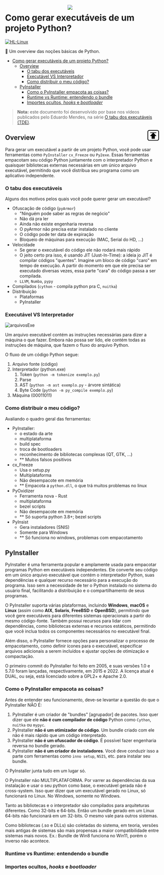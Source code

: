 <!-- LOGO DIREITO -->
<a href="#"><img width="300px" src="https://miro.medium.com/max/1400/1*Dd0-ftvJxAcSdSZHgNrz0w.png" align="right" /></a>

# Como gerar executáveis de um projeto Python?

<p align="left">
  <a href="https://github.com/JonathanTSilva/HL-Linux">
    <img src="https://img.shields.io/static/v1?label=Home%20Lab&message=Python&logo=python&color=yellow&logoColor=white&labelColor=blue&style=flat" alt="HL-Linux">
  </a>
</p>

🔋 Um overview das noções básicas de Python.

<!-- SUMÁRIO -->
- [Como gerar executáveis de um projeto Python?](#como-gerar-executáveis-de-um-projeto-python)
  - [Overview](#overview)
    - [O tabu dos executáveis](#o-tabu-dos-executáveis)
    - [Executável VS Interpretador](#executável-vs-interpretador)
    - [Como distribuir o meu código?](#como-distribuir-o-meu-código)
  - [PyInstaller](#pyinstaller)
    - [Como o PyInstaller empacota as coisas?](#como-o-pyinstaller-empacota-as-coisas)
    - [Runtime vs Runtime: entendendo o bundle](#runtime-vs-runtime-entendendo-o-bundle)
    - [Importes ocultos, *hooks* e *bootloader*](#importes-ocultos-hooks-e-bootloader)

> **Nota:** este documento foi desenvolvido por base nos vídeos publicados pelo Eduardo Mendes, na série [O tabu dos executáveis (TDE)][1].

<!-- VOLTAR AO INÍCIO -->
<a href="#"><img width="40px" src="https://github.com/JonathanTSilva/JonathanTSilva/blob/main/Images/back-to-top.png" align="right" /></a>

## Overview

Para gerar um executável a partir de um projeto Python, você pode usar ferramentas como `PyInstaller` `cx_Freeze` ou `Py2exe`. 
Essas ferramentas empacotam seu código Python juntamente com o interpretador Python e quaisquer bibliotecas externas necessárias em um único arquivo executável, permitindo que você distribua seu programa como um aplicativo independente.

### O tabu dos executáveis

Alguns dos motivos pelos quais você pode querer gerar um executável?

- Ofuscação de código (`pyArmor`)
  - "Ninguém pode saber as regras de negócio"
  - Não dá pra ler
  - Ainda não existe engenharia reversa
  - O pyArmor não precisa estar instalado no cliente
  - O código pode ter data de expiração
  - Bloqueio de máquinas para execução (MAC, Serial do HD, ...)
- Velocidade
  - Se gerar o executável do código ele não rodará mais rápido
  - O jeito certo pra isso, é usando JIT (Just-In-Time): a ideia jo JIT é compilar códigos "quentes". Imagine um bloco de código "caro" em tempo de execução. A partir do momento em que ele precisa ser executado diversas vezes, essa parte "cara" do código passa a ser compilada.
  - `LLVM`, `Numba`, `pypy`
- Compilados (`cython` - compila python pra C, `nuitka`)
- Distribuição
  - Plataformas
  - PyInstaller

### Executável VS Interpretador

![arquivosExe][A]

Um arquivo executável contém as instruções necessárias para dizer a máquina o que fazer. Embora não possa ser lido, ele contém todas as instruções de máquina, que fazem o fluxo do arquivo Python.

O fluxo de um código Python segue:

1. Arquivo fonte (código)
2. Interpretador (python.exe)
   1. Token (`python -m tokenize exemplo.py`)
   2. Parse
   3. AST (`python -m ast exemplo.py` - árvore sintática)
   4. Byte Code (`python -m py_compile exemplo.py`)
3. Máquina (00011011)

### Como distribuir o meu código?

Avaliando o quadro geral das ferramentas:

- PyInstaller:
  - o estado da arte
  - multiplataforma
  - build spec
  - troca de bootloaders
  - reconhecimento de bibliotecas complexas (QT, GTK, ...)
  - ** Muitos falsos positivos
- cx_Freeze
  - Usa o setup.py
  - Multiplataforma
  - Não desempacote em memória
  - ** Empacota a `python.dll`, o que trá muitos problemas no linux
- PyOxidizer
  - Ferramenta nova - Rust
  - multiplataforma
  - bezel scripts
  - Não desempacote em memória
  - ** Só suporta python 3.8+; bezel scripts
- PyInsist
  - Gera instaladores (SNIS)
  - Somente para Windows
  - ** Só funciona no windows, problemas com empacotamento

## PyInstaller

PyInstaller é uma ferramenta popular e amplamente usada para empacotar programas Python em executáveis independentes. Ele converte seu código em um único arquivo executável que contém o interpretador Python, suas dependências e qualquer recurso necessário para a execução do programa. Isso sem a necessidade de ter o Python instalado no sistema do usuário final, facilitando a distribuição e o compartilhamento de seus programas.

O PyInstaller suporta várias plataformas, incluindo **Windows**, **macOS** e **Linux** (assim como **AIX**, **Solaris**, **FreeBSD** e **OpenBSD**), permitindo que você gere executáveis para diferentes sistemas operacionais a partir do mesmo código-fonte. Também possui recursos para lidar com dependências, como bibliotecas externas e recursos estáticos, permitindo que você inclua todos os componentes necessários no executável final.

Além disso, o PyInstaller fornece opções para personalizar o processo de empacotamento, como definir ícones para o executável, especificar arquivos adicionais a serem incluídos e ajustar opções de otimização e compactação.

O primeiro commit do PyInstaller foi feito em 2005, e suas versões 1.0 e 5.7.0 foram lançadas, respectivamente, em 2015 e 2022. A licença atual é DUAL, ou seja, está licenciado sobre a GPL2+ e Apache 2.0.

### Como o PyInstaller empacota as coisas?

Antes de entender seu funcionamento, deve-se levantar a questão do que o PyInstaller NÃO É:

1. PyInstaller é um criador de "bundles" [agrupador] de pacotes. Isso quer dizer que ele **não é cum compilador de código** Python como `Cython`, `nuitka` ou `mypyc`.
2. PyInstaller **não é um otimizador de código**. Um bundle criado com ele não é mais rápido que um código interpretado.
3. PyInstaller **não é um ofuscador de código**. É possível fazer engenharia reversa no bundle gerado.
4. PyInstaller **não é um criador de instaladores**. Você deve conduzir isso a parte com ferramentas como `inno setup`, `NSIS`, etc. para instalar seu bundle.

O PyInstaller junta tudo em um lugar só.

O PyInstaller não MULTIPLATAFORMA. Por varrer as dependências da sua instalação e usar o seu python como base, o executável gerada não é cross-system. Isso quer dizer que um executável gerado no Linux, só funcionará no Linux. No Windows, somente no Windows.

Tanto as bibliotecas e o interpretador são compilados para arquiteturas diferentes. Como 32-bits e 64-bits. Então um bundle gerado em um Linux 64-bits não funcionará em um 32-bits. O mesmo vale para outros sistemas.

Como bibliotecas (.so e DLLs) são coletadas do sistema, em teoria, versões mais antigas de sistemas são mais propensas a maior compatibilidade entre sistemas mais novos. Ex.: Bundle de Win8 funciona no Win11, porém o inverso não acontece.

### Runtime vs Runtime: entendendo o bundle

### Importes ocultos, *hooks* e *bootloader*

<!-- MARKDOWN LINKS -->
<!-- SITES -->
[1]: https://www.youtube.com/playlist?list=PLOQgLBuj2-3Kpx-Qaf00mVUUmSgv4Vinx

<!-- IMAGES -->
[A]: https://i.imgur.com/e0KHGEj.png
